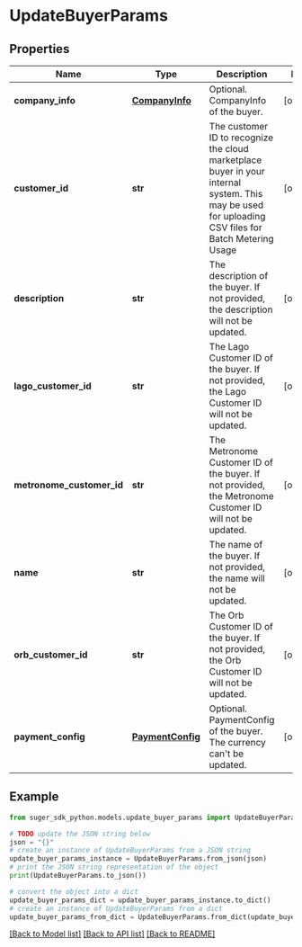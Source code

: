 # UpdateBuyerParams


## Properties

Name | Type | Description | Notes
------------ | ------------- | ------------- | -------------
**company_info** | [**CompanyInfo**](CompanyInfo.md) | Optional. CompanyInfo of the buyer. | [optional] 
**customer_id** | **str** | The customer ID to recognize the cloud marketplace buyer in your internal system. This may be used for uploading CSV files for Batch Metering Usage | [optional] 
**description** | **str** | The description of the buyer. If not provided, the description will not be updated. | [optional] 
**lago_customer_id** | **str** | The Lago Customer ID of the buyer. If not provided, the Lago Customer ID will not be updated. | [optional] 
**metronome_customer_id** | **str** | The Metronome Customer ID of the buyer. If not provided, the Metronome Customer ID will not be updated. | [optional] 
**name** | **str** | The name of the buyer. If not provided, the name will not be updated. | [optional] 
**orb_customer_id** | **str** | The Orb Customer ID of the buyer. If not provided, the Orb Customer ID will not be updated. | [optional] 
**payment_config** | [**PaymentConfig**](PaymentConfig.md) | Optional. PaymentConfig of the buyer. The currency can&#39;t be updated. | [optional] 

## Example

```python
from suger_sdk_python.models.update_buyer_params import UpdateBuyerParams

# TODO update the JSON string below
json = "{}"
# create an instance of UpdateBuyerParams from a JSON string
update_buyer_params_instance = UpdateBuyerParams.from_json(json)
# print the JSON string representation of the object
print(UpdateBuyerParams.to_json())

# convert the object into a dict
update_buyer_params_dict = update_buyer_params_instance.to_dict()
# create an instance of UpdateBuyerParams from a dict
update_buyer_params_from_dict = UpdateBuyerParams.from_dict(update_buyer_params_dict)
```
[[Back to Model list]](../README.md#documentation-for-models) [[Back to API list]](../README.md#documentation-for-api-endpoints) [[Back to README]](../README.md)



